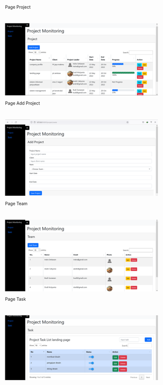 <p>Page Project</p><br>
<p align="center"><img src="Project.png" width="600"></p>

<p>Page Add Project</p><br>
<p align="center"><img src="Project1.png" width="600"></p>

<p>Page Team</p><br>
<p align="center"><img src="Team.png" width="600"></p>

<p>Page Task</p><br>
<p align="center"><img src="Task.png" width="600"></p>
